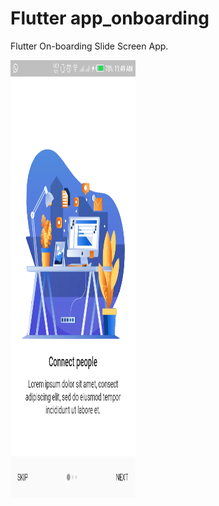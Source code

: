 # Flutter app_onboarding

Flutter On-boarding Slide Screen App.

<img src="assets/images/screen1.png" height="700" width="200" />

